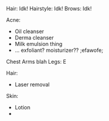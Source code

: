 Hair: Idk! Hairstyle: Idk! Brows: Idk!

Acne:
- Oil cleanser
- Derma cleanser
- Milk emulsion thing
- ... exfoliant? moisturizer?? ;efawofe;

Chest Arms blah Legs: E

Hair:
- Laser removal

Skin:
- Lotion
- 